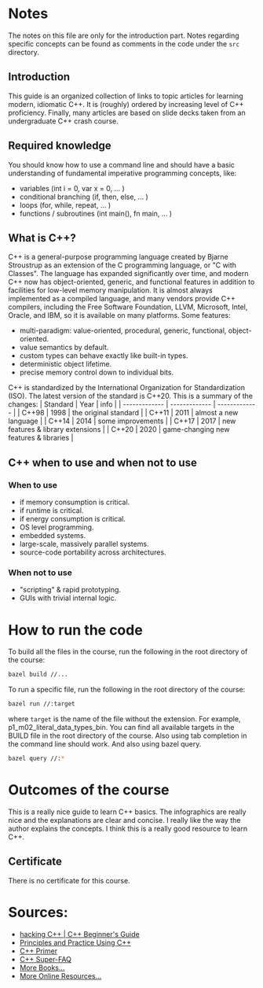 # Notes
The notes on this file are only for the introduction part. Notes regarding specific concepts can be found as comments in the code under the `src` directory.

## Introduction
This guide is an organized collection of links to topic articles for learning modern, idiomatic C++. It is (roughly) ordered by increasing level of C++ proficiency. Finally, many articles are based on slide decks taken from an undergraduate C++ crash course.

## Required knowledge
You should know how to use a command line and should have a basic understanding of fundamental imperative programming concepts, like:
- variables   (int i = 0, var x = 0, … )
- conditional branching   (if, then, else, … )
- loops   (for, while, repeat, … )
- functions / subroutines   (int main(), fn main, … )

## What is C++?
C++ is a general-purpose programming language created by Bjarne Stroustrup as an extension of the C programming language, or "C with Classes". The language has expanded significantly over time, and modern C++ now has object-oriented, generic, and functional features in addition to facilities for low-level memory manipulation. It is almost always implemented as a compiled language, and many vendors provide C++ compilers, including the Free Software Foundation, LLVM, Microsoft, Intel, Oracle, and IBM, so it is available on many platforms. Some features:
- multi-paradigm: value-oriented, procedural, generic, functional, object-oriented.
- value semantics by default.
- custom types can behave exactly like built-in types.
- deterministic object lifetime.
- precise memory control down to individual bits.

C++ is standardized by the International Organization for Standardization (ISO). The latest version of the standard is C++20. This is a summary of the changes:
| Standard  | Year | info |
| ------------- | ------------- | ------------- |
| C++98 | 1998 | the original standard  |
| C++11 | 2011 | almost a new language |
| C++14 | 2014 | some improvements |
| C++17 | 2017 | new features & library extensions |
| C++20 | 2020 | game-changing new features & libraries |

## C++ when to use and when not to use
### When to use
- if memory consumption is critical.
- if runtime is critical.
- if energy consumption is critical.
- OS level programming.
- embedded systems.
- large-scale, massively parallel systems.
- source-code portability across architectures.
### When not to use
- "scripting" & rapid prototyping.
- GUIs with trivial internal logic.

# How to run the code
To build all the files in the course, run the following in the root directory of the course:
```bash
bazel build //...
```
To run a specific file, run the following in the root directory of the course:
```bash
bazel run //:target 
```
where `target` is the name of the file without the extension. For example, p1_m02_literal_data_types_bin.
You can find all available targets in the BUILD file in the root directory of the course. Also using tab completion in the command line should work. And also using bazel query.
```bash
bazel query //:*
```

# Outcomes of the course
This is a really nice guide to learn C++ basics. The infographics are really nice and the explanations are clear and concise. I really like the way the author explains the concepts. I think this is a really good resource to learn C++.

## Certificate
There is no certificate for this course.

# Sources:
- [hacking C++ | C++ Beginner's Guide](https://hackingcpp.com/cpp/beginners_guide.html)
- [Principles and Practice Using C++](https://www.amazon.com/Programming-Principles-Practice-Using-2nd/dp/0321992784/ref=sr_1_1?crid=3KQ1CW1RG41WP&keywords=programming+principles+and+practice+using+c%2B%2B&qid=1569486163&s=gateway&sprefix=principles+and+practice+of+using+c%2B%2B%2Caps%2C210&sr=8-1)
- [C++ Primer](https://www.amazon.com/Primer-5th-Stanley-B-Lippman/dp/0321714113)
- [C++ Super-FAQ](https://isocpp.org/wiki/faq)
- [More Books…](https://hackingcpp.com/cpp/books.html)
- [More Online Resources…](https://hackingcpp.com/dev/web_learning.html)
